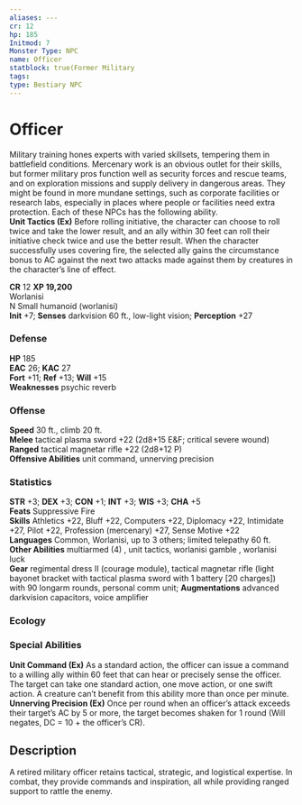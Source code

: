 ```yaml
---
aliases: ---
cr: 12
hp: 185
Initmod: 7
Monster Type: NPC
name: Officer
statblock: true(Former Military
tags: 
type: Bestiary NPC
---
```


# Officer

Military training hones experts with varied skillsets, tempering them in battlefield conditions. Mercenary work is an obvious outlet for their skills, but former military pros function well as security forces and rescue teams, and on exploration missions and supply delivery in dangerous areas. They might be found in more mundane settings, such as corporate facilities or research labs, especially in places where people or facilities need extra protection. Each of these NPCs has the following ability.  
**Unit Tactics (Ex)** Before rolling initiative, the character can choose to roll twice and take the lower result, and an ally within 30 feet can roll their initiative check twice and use the better result. When the character successfully uses covering fire, the selected ally gains the circumstance bonus to AC against the next two attacks made against them by creatures in the character’s line of effect.

**CR** 12
**XP 19,200**  
Worlanisi  
N Small humanoid (worlanisi)  
**Init** +7; **Senses** darkvision 60 ft., low-light vision; **Perception** +27  

### Defense

**HP** 185  
**EAC** 26; **KAC** 27  
**Fort** +11; **Ref** +13; **Will** +15  
**Weaknesses** psychic reverb

### Offense

**Speed** 30 ft., climb 20 ft.  
**Melee** tactical plasma sword +22 (2d8+15 E&F; critical severe wound)  
**Ranged** tactical magnetar rifle +22 (2d8+12 P)  
**Offensive Abilities** unit command, unnerving precision

### Statistics

**STR** +3; **DEX** +3; **CON** +1; **INT** +3; **WIS** +3; **CHA** +5  
**Feats** Suppressive Fire  
**Skills** Athletics +22, Bluff +22, Computers +22, Diplomacy +22, Intimidate +27, Pilot +22, Profession (mercenary) +27, Sense Motive +22  
**Languages** Common, Worlanisi, up to 3 others; limited telepathy 60 ft.  
**Other Abilities** multiarmed (4) , unit tactics, worlanisi gamble , worlanisi luck  
**Gear** regimental dress II (courage module), tactical magnetar rifle (light bayonet bracket with tactical plasma sword with 1 battery \[20 charges\]) with 90 longarm rounds, personal comm unit; **Augmentations** advanced darkvision capacitors, voice amplifier

### Ecology

### Special Abilities

**Unit Command (Ex)** As a standard action, the officer can issue a command to a willing ally within 60 feet that can hear or precisely sense the officer. The target can take one standard action, one move action, or one swift action. A creature can’t benefit from this ability more than once per minute.  
**Unnerving Precision (Ex)** Once per round when an officer’s attack exceeds their target’s AC by 5 or more, the target becomes shaken for 1 round (Will negates, DC = 10 + the officer’s CR).

## Description

A retired military officer retains tactical, strategic, and logistical expertise. In combat, they provide commands and inspiration, all while providing ranged support to rattle the enemy.